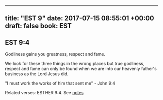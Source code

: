 
---
title: "EST 9"
date: 2017-07-15 08:55:01 +00:00
draft: false
book: EST
---

## EST 9:4

Godliness gains you greatness, respect and fame.

We look for these three things in the wrong places but true godliness, respect and fame can only be found when we are into our heavenly father's business as the Lord Jesus did. 

"I must work the works of him that sent me" - John 9:4

Related verses: ESTHER 9:4. See [notes](https://my.bible.com/notes/2679765165213999235)

